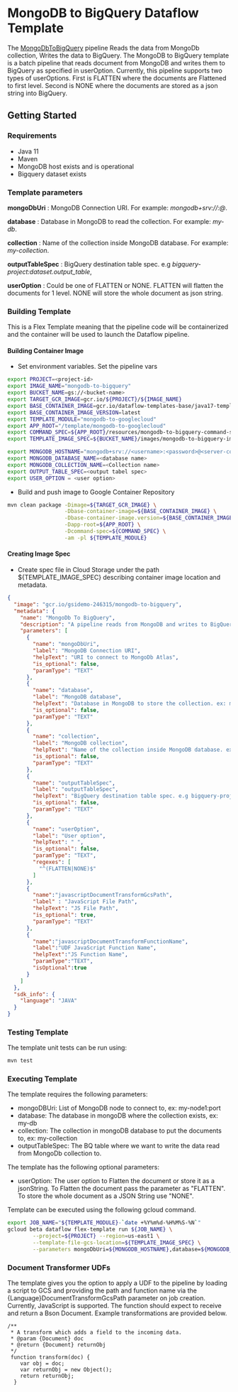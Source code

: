 # MongoDB to BigQuery Dataflow Template

The [MongoDbToBigQuery](../../src/main/java/com/google/cloud/teleport/v2/mongodb/templates/MongoDbToBigQuery.java) pipeline Reads the data from MongoDb collection, Writes the data to BigQuery.
The MongoDB to BigQuery template is a batch pipeline that reads document from MongoDB and writes them to BigQuery as specified in userOption. Currently, this pipeline supports two types of userOptions. First is FLATTEN where the documents are Flattened to first level. Second is NONE where the documents are stored as a json string into BigQuery.
## Getting Started

### Requirements
* Java 11
* Maven
* MongoDB host exists and is operational
* Bigquery dataset exists

### Template parameters
**mongoDbUri** : MongoDB Connection URI. For example: _mongodb+srv://<username>:<password>@<server-connection-string>_.

**database** : Database in MongoDB to read the collection. For example: _my-db_.

**collection** : Name of the collection inside MongoDB database. For example: _my-collection_.

**outputTableSpec** : BigQuery destination table spec. e.g _bigquery-project:dataset.output_table_,

**userOption** : Could be one of FLATTEN or NONE. FLATTEN will flatten the documents for 1 level. NONE will store the whole document as json string.

### Building Template
This is a Flex Template meaning that the pipeline code will be containerized and the container will be used to launch the Dataflow pipeline.

#### Building Container Image
* Set environment variables.
  Set the pipeline vars
```sh
export PROJECT=<project-id>
export IMAGE_NAME="mongodb-to-bigquery"
export BUCKET_NAME=gs://<bucket-name>
export TARGET_GCR_IMAGE=gcr.io/${PROJECT}/${IMAGE_NAME}
export BASE_CONTAINER_IMAGE=gcr.io/dataflow-templates-base/java17-template-launcher-base
export BASE_CONTAINER_IMAGE_VERSION=latest
export TEMPLATE_MODULE="mongodb-to-googlecloud"
export APP_ROOT="/template/mongodb-to-googlecloud"
export COMMAND_SPEC=${APP_ROOT}/resources/mongodb-to-bigquery-command-spec.json
export TEMPLATE_IMAGE_SPEC=${BUCKET_NAME}/images/mongodb-to-bigquery-image-spec.json

export MONGODB_HOSTNAME="mongodb+srv://<username>:<password>@<server-connection-string>"
export MONGODB_DATABASE_NAME=<database name>
export MONGODB_COLLECTION_NAME=<Collection name>
export OUTPUT_TABLE_SPEC=<output tabel spec>
export USER_OPTION = <user option>

```

* Build and push image to Google Container Repository
```sh
mvn clean package -Dimage=${TARGET_GCR_IMAGE} \
                  -Dbase-container-image=${BASE_CONTAINER_IMAGE} \
                  -Dbase-container-image.version=${BASE_CONTAINER_IMAGE_VERSION} \
                  -Dapp-root=${APP_ROOT} \
                  -Dcommand-spec=${COMMAND_SPEC} \
                  -am -pl ${TEMPLATE_MODULE}
```

#### Creating Image Spec

* Create spec file in Cloud Storage under the path ${TEMPLATE_IMAGE_SPEC} describing container image location and metadata.
```json
{
  "image": "gcr.io/gsidemo-246315/mongodb-to-bigquery",
  "metadata": {
    "name": "MongoDb To BigQuery",
    "description": "A pipeline reads from MongoDB and writes to BigQuery.",
    "parameters": [
      {
        "name": "mongoDbUri",
        "label": "MongoDB Connection URI",
        "helpText": "URI to connect to MongoDb Atlas",
        "is_optional": false,
        "paramType": "TEXT"
      },
      {
        "name": "database",
        "label": "MongoDB database",
        "helpText": "Database in MongoDB to store the collection. ex: my-db.",
        "is_optional": false,
        "paramType": "TEXT"
      },
      {
        "name": "collection",
        "label": "MongoDB collection",
        "helpText": "Name of the collection inside MongoDB database. ex: my-collection.",
        "is_optional": false,
        "paramType": "TEXT"
      },
      {
        "name": "outputTableSpec",
        "label": "outputTableSpec",
        "helpText": "BigQuery destination table spec. e.g bigquery-project:dataset.output_table",
        "is_optional": false,
        "paramType": "TEXT"
      },
      {
        "name": "userOption",
        "label": "User option",
        "helpText": " ",
        "is_optional": false,
        "paramType": "TEXT",
        "regexes": [
          "^(FLATTEN|NONE)$"
        ]
      },
      {
        "name":"javascriptDocumentTransformGcsPath",
        "label" : "JavaScript File Path",
        "helpText": "JS File Path",
        "is_optional": true,
        "paramType": "TEXT"
      },
      {
        "name":"javascriptDocumentTransformFunctionName",
        "label":"UDF JavaScript Function Name",
        "helpText":"JS Function Name",
        "paramType":"TEXT",
        "isOptional":true
      }
    ]
  },
  "sdk_info": {
    "language": "JAVA"
  }
}


```

### Testing Template

The template unit tests can be run using:
```sh
mvn test
```

### Executing Template

The template requires the following parameters:
* mongoDBUri: List of MongoDB node to connect to, ex: my-node1:port
* database: The database in mongoDB where the collection exists, ex: my-db
* collection: The collection in mongoDB database to put the documents to, ex: my-collection
* outputTableSpec: The BQ table where we want to write the data read from MongoDb collection to.

The template has the following optional parameters:
* userOption: The user option to Flatten the document or store it as a jsonString. To Flatten the document pass the parameter as "FLATTEN". To store the whole document as a JSON String use "NONE". 

Template can be executed using the following gcloud command.
```sh
export JOB_NAME="${TEMPLATE_MODULE}-`date +%Y%m%d-%H%M%S-%N`"
gcloud beta dataflow flex-template run ${JOB_NAME} \
        --project=${PROJECT} --region=us-east1 \
        --template-file-gcs-location=${TEMPLATE_IMAGE_SPEC} \
        --parameters mongoDbUri=${MONGODB_HOSTNAME},database=${MONGODB_DATABASE_NAME},collection=${MONGODB_COLLECTION_NAME},outputTableSpec=${OUTPUT_TABLE_SPEC},userOption=${USER_OPTION},javascriptDocumentTransformGcsPath=${UDF_PATH},javascriptDocumentTransformFunctionName=${UDF_NAME}
```

### Document Transformer UDFs

The template gives you the option to apply a UDF to the pipeline by loading a script to GCS and providing the path and function name via the {Language}DocumentTransformGcsPath parameter on job creation. Currently, JavaScript is supported. The function should expect to receive and return a Bson Document. Example transformations are provided below.

```
/**
 * A transform which adds a field to the incoming data.
 * @param {Document} doc
 * @return {Document} returnObj
 */
 function transform(doc) {
    var obj = doc;
    var returnObj = new Object();
    return returnObj;
  }
```

